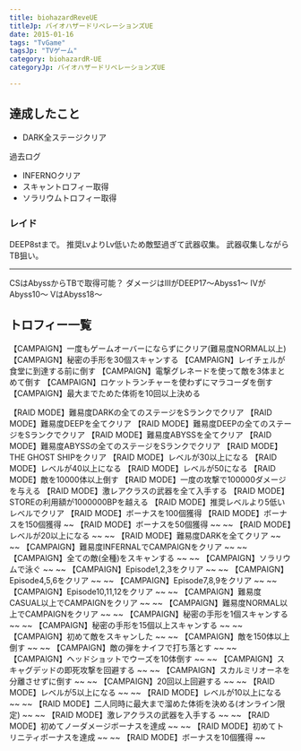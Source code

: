 ```yaml
---
title: biohazardReveUE
titleJp: バイオハザードリベレーションズUE
date: 2015-01-16
tags: "TvGame"
tagsJp: "TVゲーム"
category: biohazardR-UE
categoryJp: バイオハザードリベレーションズUE

---
```


## 達成したこと

* DARK全ステージクリア

過去ログ

* INFERNOクリア
* スキャントロフィー取得
* ソラリウムトロフィー取得

### レイド

DEEP8stまで。
推奨LvよりLv低いため敵堅過ぎて武器収集。
武器収集しながらTB狙い。


-----

CSはAbyssからTBで取得可能？
ダメージはIIIがDEEP17～Abyss1～
IVがAbyss10～
VはAbyss18～

## トロフィー一覧

【CAMPAIGN】一度もゲームオーバーにならずにクリア(難易度NORMAL以上)
【CAMPAIGN】秘密の手形を30個スキャンする
【CAMPAIGN】レイチェルが食堂に到達する前に倒す
【CAMPAIGN】電撃グレネードを使って敵を3体まとめて倒す
【CAMPAIGN】ロケットランチャーを使わずにマラコーダを倒す
【CAMPAIGN】最大までためた体術を10回以上決める

【RAID MODE】難易度DARKの全てのステージをSランクでクリア
【RAID MODE】難易度DEEPを全てクリア
【RAID MODE】難易度DEEPの全てのステージをSランクでクリア
【RAID MODE】難易度ABYSSを全てクリア
【RAID MODE】難易度ABYSSの全てのステージをSランクでクリア
【RAID MODE】THE GHOST SHIPをクリア
【RAID MODE】レベルが30以上になる
【RAID MODE】レベルが40以上になる
【RAID MODE】レベルが50になる
【RAID MODE】敵を10000体以上倒す
【RAID MODE】一度の攻撃で100000ダメージを与える
【RAID MODE】激レアクラスの武器を全て入手する
【RAID MODE】STOREの利用額が1000000BPを越える
【RAID MODE】推奨レベルより5低いレベルでクリア
【RAID MODE】ボーナスを100個獲得
【RAID MODE】ボーナスを150個獲得
~~ 【RAID MODE】ボーナスを50個獲得 ~~
~~ 【RAID MODE】レベルが20以上になる ~~
~~ 【RAID MODE】難易度DARKを全てクリア ~~
~~ 【CAMPAIGN】難易度INFERNALでCAMPAIGNをクリア ~~
~~ 【CAMPAIGN】全ての敵(全種)をスキャンする ~~
~~ 【CAMPAIGN】ソラリウムで泳ぐ ~~
~~ 【CAMPAIGN】Episode1,2,3をクリア ~~
~~ 【CAMPAIGN】Episode4,5,6をクリア ~~
~~ 【CAMPAIGN】Episode7,8,9をクリア ~~
~~ 【CAMPAIGN】Episode10,11,12をクリア ~~
~~ 【CAMPAIGN】難易度CASUAL以上でCAMPAIGNをクリア ~~
~~ 【CAMPAIGN】難易度NORMAL以上でCAMPAIGNをクリア ~~
~~ 【CAMPAIGN】秘密の手形を1個スキャンする ~~
~~ 【CAMPAIGN】秘密の手形を15個以上スキャンする ~~
~~ 【CAMPAIGN】初めて敵をスキャンした ~~
~~ 【CAMPAIGN】敵を150体以上倒す ~~
~~ 【CAMPAIGN】敵の弾をナイフで打ち落とす ~~
~~ 【CAMPAIGN】ヘッドショットでウーズを10体倒す ~~
~~ 【CAMPAIGN】スキャグデッドの即死攻撃を回避する ~~
~~ 【CAMPAIGN】スカルミリオーネを分離させずに倒す ~~
~~ 【CAMPAIGN】20回以上回避する ~~
~~ 【RAID MODE】レベルが5以上になる ~~
~~ 【RAID MODE】レベルが10以上になる ~~
~~ 【RAID MODE】二人同時に最大まで溜めた体術を決める(オンライン限定) ~~
~~ 【RAID MODE】激レアクラスの武器を入手する ~~
~~ 【RAID MODE】初めてノーダメージボーナスを達成 ~~
~~ 【RAID MODE】初めてトリニティボーナスを達成 ~~
~~ 【RAID MODE】ボーナスを10個獲得 ~~